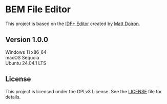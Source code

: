 # BEM File Editor

This project is based on the [IDF+ Editor](https://github.com/mattdoiron/idfplus) created by [Matt Doiron](https://github.com/mattdoiron).

## Version 1.0.0

Windows 11 x86_64\
macOS Sequoia\
Ubuntu 24.04.1 LTS

## License

This project is licensed under the GPLv3 License. See the [LICENSE](https://github.com/BEMinstructionals/BEMinstructionals.github.io/blob/master/LICENSE.txt) file for details.
